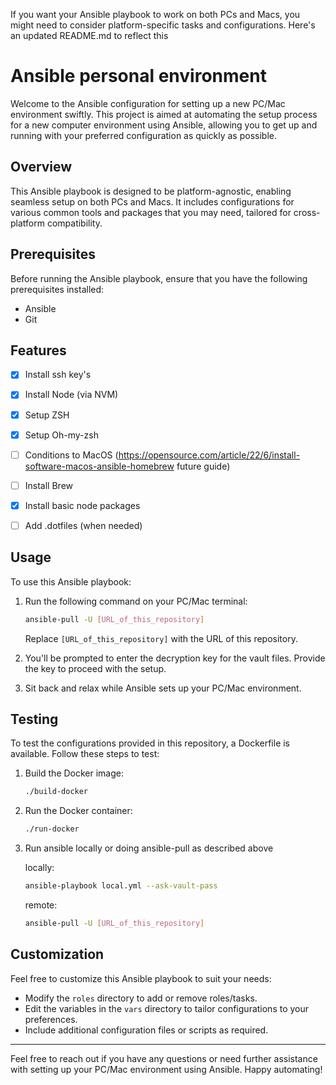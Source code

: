 If you want your Ansible playbook to work on both PCs and Macs, you might need to consider platform-specific tasks and configurations. Here's an updated README.md to reflect this

# Ansible personal environment

Welcome to the Ansible configuration for setting up a new PC/Mac environment swiftly. This project is aimed at automating the setup process for a new computer environment using Ansible, allowing you to get up and running with your preferred configuration as quickly as possible.

## Overview

This Ansible playbook is designed to be platform-agnostic, enabling seamless setup on both PCs and Macs. It includes configurations for various common tools and packages that you may need, tailored for cross-platform compatibility.

## Prerequisites

Before running the Ansible playbook, ensure that you have the following prerequisites installed:

- Ansible
- Git

## Features
- [x] Install ssh key's
- [x] Install Node (via NVM)
- [x] Setup ZSH
- [x] Setup Oh-my-zsh
- [ ] Conditions to MacOS (https://opensource.com/article/22/6/install-software-macos-ansible-homebrew future guide)
- [ ] Install Brew
- [x] Install basic node packages
- [ ] Add .dotfiles (when needed)

 
## Usage

To use this Ansible playbook:

1. Run the following command on your PC/Mac terminal:

    ```bash
    ansible-pull -U [URL_of_this_repository]
    ```

    Replace `[URL_of_this_repository]` with the URL of this repository.

2. You'll be prompted to enter the decryption key for the vault files. Provide the key to proceed with the setup.

3. Sit back and relax while Ansible sets up your PC/Mac environment.

## Testing

To test the configurations provided in this repository, a Dockerfile is available. Follow these steps to test:

1. Build the Docker image:

    ```bash
    ./build-docker
    ```

2. Run the Docker container:

    ```bash
    ./run-docker
    ```

3. Run ansible locally or doing ansible-pull as described above

    locally:
    ```bash
    ansible-playbook local.yml --ask-vault-pass
    ```

    remote:
    ```bash
    ansible-pull -U [URL_of_this_repository]
    ```
## Customization

Feel free to customize this Ansible playbook to suit your needs:

- Modify the `roles` directory to add or remove roles/tasks.
- Edit the variables in the `vars` directory to tailor configurations to your preferences.
- Include additional configuration files or scripts as required.

---

Feel free to reach out if you have any questions or need further assistance with setting up your PC/Mac environment using Ansible. Happy automating!

